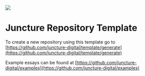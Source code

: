 [![](https://v3.juncture-digital.org/images/wb.svg)](https://v3.juncture-digital.org/wb)

# Juncture Repository Template

<param ve-iframe
src="https://archive.org/embed/traitdelaminiatu00perr"
fit="contain">

To create a new repository using this template go to [https://github.com/juncture-digital/template/generate](https://github.com/juncture-digital/template/generate)

Example essays can be found at [https://github.com/juncture-digital/examples](https://github.com/juncture-digital/examples)
